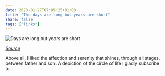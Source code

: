 ```yaml
---
date: 2023-01-27T07:05:25+01:00
title: "The days are long but years are short"
share: false
tags: ["links"]
---
```

![Days are long but years are short](/images/long-days-short-years.jpg)

*[Source](https://twitter.com/SahilBloom/status/1618296457966292992)*

Above all, I liked the affection and serenity that shines, through all stages,
between father and son. A depiction of the circle of life I gladly subscribe to.

